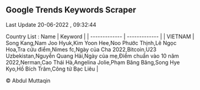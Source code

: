 

## Google Trends Keywords Scraper 
 
Last Update 20-06-2022 , 09:32:44

Country List :
 Name  | Keyword |
| ------------- | ------------- |
| VIETNAM | Song Kang,Nam Joo Hyuk,Kim Yoon Hee,Noo Phước Thịnh,Lê Ngọc Hoa,Tra cứu điểm,Nimes fc,Ngày của Cha 2022,Bitcoin,U23 Uzbekistan,Nguyễn Quang Hải,Ngày của mẹ,Điểm chuẩn vào 10 năm 2022,Nerman,Cao Thái Hà,Angelina Jolie,Phạm Băng Băng,Song Hye Kyo,Hồ Bích Trâm,Công tử Bạc Liêu |



© Abdul Muttaqin 
